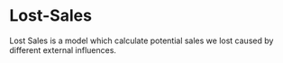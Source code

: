 # Lost-Sales
Lost Sales is a model which calculate potential sales we lost caused by different external influences.